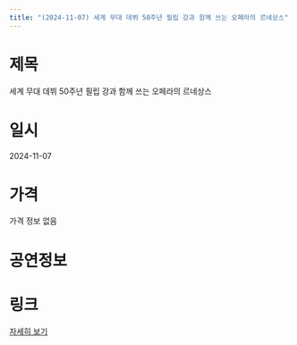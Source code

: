 ```yaml
---
title: "(2024-11-07) 세계 무대 데뷔 50주년 필립 강과 함께 쓰는 오페라의 르네상스"
---
```


# 제목
세계 무대 데뷔 50주년 필립 강과 함께 쓰는 오페라의 르네상스

# 일시
2024-11-07

# 가격
가격 정보 없음

# 공연정보


# 링크
[자세히 보기](https://www.sac.or.kr/site/main/show/show_view?SN=63585, "https://www.sac.or.kr/site/main/show/show_view?SN=63585")
